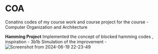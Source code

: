 # COA

Conatins codes of my course work and course project for the course - Computer Organization and Architecture

**Hamming Project**
Implemented the concept of blocked hamming codes , inspiration - 3b1b
Simulation of the improvement - 
![Screenshot from 2024-06-19 22-23-49](https://github.com/rzeta-10/COA/assets/125035257/494a1cdd-6df8-44c3-bcf8-cf8ac1e4cc6a)
